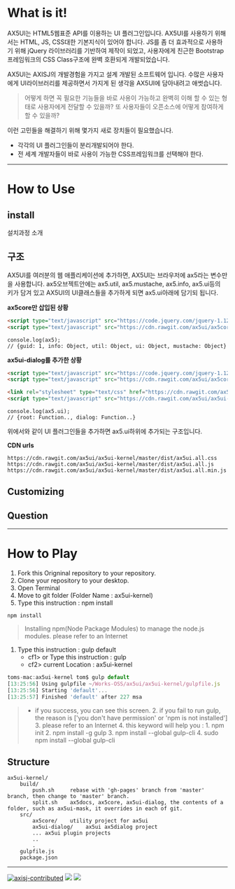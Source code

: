 # What is it!

AX5UI는 HTML5웹표준 API를 이용하는 UI 플러그인입니다. 
AX5UI를 사용하기 위해서는 HTML, JS, CSS대한 기본지식이 있어야 합니다.
JS를 좀 더 효과적으로 사용하기 위해 jQuery 라이브러리를 기반하여 제작이 되었고, 사용자에게 친근한 Bootstrap 프레임워크의 CSS Class구조에 완벽 호환되게 개발되었습니다.

AX5UI는 AXISJ의 개발경험을 가지고 설계 개발된 소프트웨어 입니다.
수많은 사용자에게 UI라이브러리를 제공하면서 가지게 된 생각을 AX5UI에 담아내려고 애썻습니다.

> 어떻게 하면 꼭 필요한 기능들을 바로 사용이 가능하고 완벽히 이해 할 수 있는 형태로 사용자에게 전달할 수 있을까? 또 사용자들이 오픈소스에 어떻게 참여하게 할 수 있을까?  

이런 고민들을 해결하기 위해 몇가지 새로 장치들이 필요했습니다.
- 각각의 UI 플러그인들이 분리개발되어야 한다.
- 전 세계 개발자들이 바로 사용이 가능한 CSS프레임워크를 선택해야 한다.


- - -

# How to Use

## install

설치과정 소개


## 구조
AX5UI를 여러분의 웹 애플리케이션에 추가하면, AX5UI는 브라우저에 ax5라는 변수만을 사용합니다. 
ax5오브젝트안에는 ax5.util, ax5.mustache, ax5.info, ax5.ui등의 키가 담겨 있고 AX5UI의 UI클래스들을 추가하게 되면 ax5.ui아래에 담기되 됩니다.

**ax5core만 삽입된 상황**
```html
<script type="text/javascript" src="https://code.jquery.com/jquery-1.12.3.min.js"></script>
<script type="text/javascript" src="https://cdn.rawgit.com/ax5ui/ax5core/master/dist/ax5core.min.js"></script>
```
```
console.log(ax5);
// {guid: 1, info: Object, util: Object, ui: Object, mustache: Object}
```

**ax5ui-dialog를 추가한 상황**
```html
<script type="text/javascript" src="https://code.jquery.com/jquery-1.12.3.min.js"></script>
<script type="text/javascript" src="https://cdn.rawgit.com/ax5ui/ax5core/master/dist/ax5core.min.js"></script>

<link rel="stylesheet" type="text/css" href="https://cdn.rawgit.com/ax5ui/ax5ui-dialog/master/dist/ax5dialog.css" />
<script type="text/javascript" src="https://cdn.rawgit.com/ax5ui/ax5ui-dialog/master/dist/ax5dialog.min.js"></script>
```
```
console.log(ax5.ui);
// {root: Function.., dialog: Function..}
```
위에서와 같이 UI 플러그인들을 추가하면 ax5.ui하위에 추가되는 구조입니다.

**CDN urls**
```
https://cdn.rawgit.com/ax5ui/ax5ui-kernel/master/dist/ax5ui.all.css
https://cdn.rawgit.com/ax5ui/ax5ui-kernel/master/dist/ax5ui.all.js
https://cdn.rawgit.com/ax5ui/ax5ui-kernel/master/dist/ax5ui.all.min.js
```

## Customizing

## Question

- - -

# How to Play
1. Fork this Origninal repository to your repository.
2. Clone your repository to your desktop.
3. Open Terminal
4. Move to git folder (Folder Name : ax5ui-kernel)
5. Type this instruction : npm install

```
npm install
```
> Installing npm(Node Package Modules) to manage the node.js modules. please refer to an Internet


1. Type this instruction : gulp default
    * cf1> or Type this instruction : gulp
    * cf2> current Location : ax5ui-kernel

 
```js
toms-mac:ax5ui-kernel tom$ gulp default
[13:25:56] Using gulpfile ~/Works-OSS/ax5ui/ax5ui-kernel/gulpfile.js
[13:25:56] Starting 'default'...
[13:25:57] Finished 'default' after 227 msa
```
>* if you success, you can see this screen.
    2. if you fail to run gulp, the reason is ['you don't have permission' or 'npm is not installed']
    3. please refer to an Internet
    4. this keyword will help you : 
      1. npm init
      2. npm install -g gulp
      3. npm install --global gulp-cli
      4. sudo npm install --global gulp-cli



## Structure
```
ax5ui-kernel/
    build/
        push.sh     rebase with 'gh-pages' branch from 'master' branch, then change to 'master' branch.
        split.sh    ax5docs, ax5core, ax5ui-dialog, the contents of a folder, such as ax5ui-mask, it overrides in each of git.
    src/
        ax5core/    utility project for ax5ui      
        ax5ui-dialog/    ax5ui ax5dialog project
        ... ax5ui plugin projects
        ..
        .
    gulpfile.js
    package.json
```


- - -

[![axisj-contributed](https://img.shields.io/badge/AXISJ.com-OpensourceJavascriptUILibrary-green.svg)](https://github.com/axisj) [![](https://img.shields.io/badge/AX5.IO-AX5UI-blue.svg)](https://github.com/ax5ui) [![](https://img.shields.io/badge/GITHUB-ThomasJang-red.svg)](https://github.com/thomasJang)

